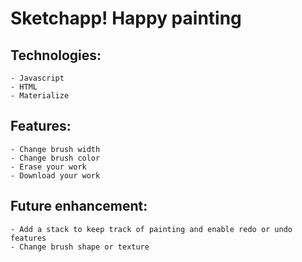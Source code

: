 # Sketchapp! Happy painting

## Technologies:
    - Javascript
    - HTML
    - Materialize

## Features:
    - Change brush width
    - Change brush color
    - Erase your work
    - Download your work

## Future enhancement:
    - Add a stack to keep track of painting and enable redo or undo features
    - Change brush shape or texture

